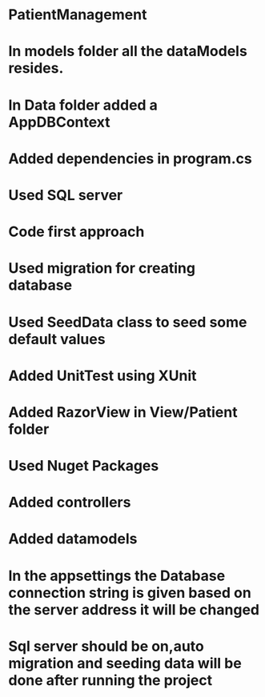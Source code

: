 # PatientManagement
# In models folder all the dataModels resides.
# In Data folder added a AppDBContext
# Added dependencies in program.cs
# Used SQL server
# Code first approach
# Used migration for creating database
# Used SeedData class to seed some default values
# Added UnitTest using XUnit
# Added RazorView in View/Patient folder
# Used Nuget Packages
# Added controllers
# Added datamodels
# In the appsettings the Database connection string is given based on the server address it will be changed
# Sql server should be on,auto migration and seeding data will be done after running the project

